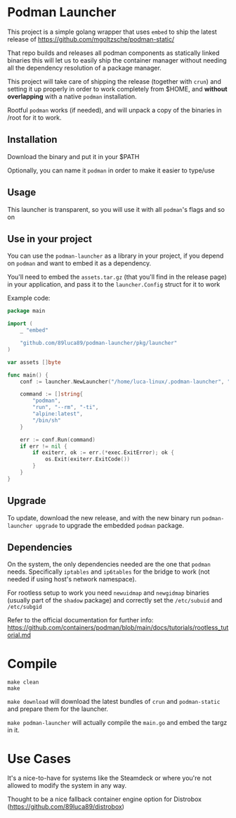 # Podman Launcher

This project is a simple golang wrapper that uses `embed` to ship the latest release
of https://github.com/mgoltzsche/podman-static/

That repo builds and releases all podman components as statically linked binaries
this will let us to easily ship the container manager without needing all the
dependency resolution of a package manager.

This project will take care of shipping the release (together with `crun`) and
setting it up properly in order to work completely from $HOME, and **without overlapping**
with a native `podman` installation.

Rootful `podman` works (if needed), and will unpack a copy of the binaries in /root for it to
work.

## Installation

Download the binary and put it in your $PATH

Optionally, you can name it `podman` in order to make it easier to type/use

## Usage

This launcher is transparent, so you will use it with all `podman`'s flags and so on

## Use in your project

You can use the `podman-launcher` as a library in your project, if you depend on `podman` and
want to embed it as a dependency.

You'll need to embed the `assets.tar.gz` (that you'll find in the release page) in your
application, and pass it to the `launcher.Config` struct for it to work

Example code:

```go
package main

import (
    _ "embed"

	"github.com/89luca89/podman-launcher/pkg/launcher"
)

var assets []byte

func main() {
    conf := launcher.NewLauncher("/home/luca-linux/.podman-launcher", "/var/tmp", assets)

    command := []string{
        "podman",
        "run", "--rm", "-ti",
        "alpine:latest",
        "/bin/sh"
    }

	err := conf.Run(command)
	if err != nil {
		if exiterr, ok := err.(*exec.ExitError); ok {
			os.Exit(exiterr.ExitCode())
		}
	}
}
```

## Upgrade

To update, download the new release, and with the new binary run `podman-launcher upgrade`
to upgrade the embedded `podman` package.

## Dependencies

On the system, the only dependencies needed are the one that `podman` needs.
Specifically `iptables` and `ip6tables` for the bridge to work (not needed if using host's network namespace). 

For rootless setup to work you need `newuidmap` and `newgidmap` binaries (usually
part of the `shadow` package) and correctly set the `/etc/subuid` and `/etc/subgid`

Refer to the official documentation for further info: https://github.com/containers/podman/blob/main/docs/tutorials/rootless_tutorial.md

# Compile

```console
make clean
make
```

`make download` will download the latest bundles of `crun` and `podman-static` and
prepare them for the launcher.

`make podman-launcher` will actually compile the `main.go` and embed the targz in it.

# Use Cases

It's a nice-to-have for systems like the Steamdeck or where you're not allowed
to modify the system in any way.

Thought to be a nice fallback container engine option for Distrobox (https://github.com/89luca89/distrobox)
